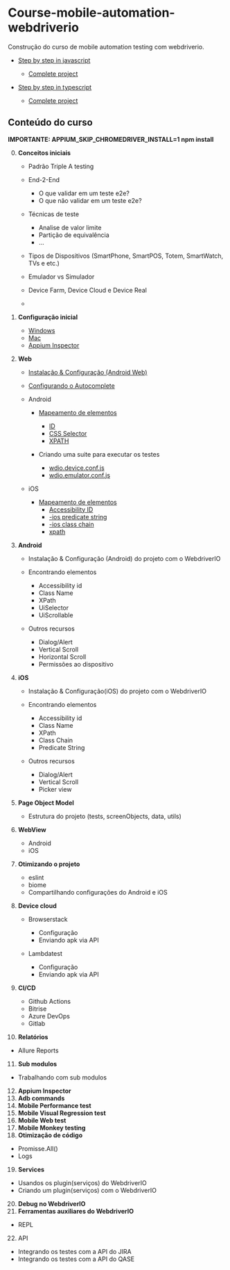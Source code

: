 # Course-mobile-automation-webdriverio

Construção do curso de mobile automation testing com webdriverio.

- [Step by step in javascript](./course-javascript-mobile-automation/readme.md)
   - [Complete project](./javascript/readme.md)

- [Step by step in typescript](./course-typescript-mobile-automation/readme.md)
   - [Complete project](./typescript/readme.md)

## Conteúdo do curso

__IMPORTANTE: APPIUM_SKIP_CHROMEDRIVER_INSTALL=1 npm install__

0. **Conceitos iniciais**
   - Padrão Triple A testing
   - End-2-End
      - O que validar em um teste e2e?
      - O que não validar em um teste e2e?

   - Técnicas de teste
      - Analise de valor limite
      - Partição de equivalência
      - ...

   - Tipos de Dispositivos (SmartPhone, SmartPOS, Totem, SmartWatch, TVs e etc.)
   - Emulador vs Simulador
   - Device Farm, Device Cloud e Device Real
   - 

1. **Configuração inicial**
   - [Windows](./01-setup-environment/setup_appium_windows.md)
   - [Mac](./01-setup-environment/setup_appium_mac.md)
   - [Appium Inspector]()

2. **Web**
   - [Instalação & Configuração (Android Web)](./02-course-javascript-mobile-automation/aula-01/)
   - [Configurando o Autocomplete](./02-course-javascript-mobile-automation/aula-02/)
   - Android
      - [Mapeamento de elementos](./02-course-javascript-mobile-automation/aula-03/)
         - [ID](./02-course-javascript-mobile-automation/aula-03/test/specs/login/login-by-id.test.js)
         - [CSS Selector](./02-course-javascript-mobile-automation/aula-03/test/specs/login/login-by-css-selector.test.js)
         - [XPATH](./02-course-javascript-mobile-automation/aula-03/test/specs/login/login-by-xpath.test.js)

      - Criando uma suite para executar os testes
         - [wdio.device.conf.js](./02-course-javascript-mobile-automation/aula-03/wdio.device.conf.js)
         - [wdio.emulator.conf.js](./02-course-javascript-mobile-automation/aula-03/wdio.emulator.conf.js)

   - iOS
      - [Mapeamento de elementos](./02-course-javascript-mobile-automation/aula-04/)
         - [Accessibility ID](./02-course-javascript-mobile-automation/aula-04/test/specs/login/ios/login-by-accessibility-id.test.js)
         - [-ios predicate string](./02-course-javascript-mobile-automation/aula-04/test/specs/login/ios/login-by-ios-predicate-string.test.js)
         - [-ios class chain](./02-course-javascript-mobile-automation/aula-04/test/specs/login/ios/login-by-ios-class-chain.test.js)
         - [xpath](./02-course-javascript-mobile-automation/aula-04/test/specs/login/ios/login-by-xpath.test.js)

3. **Android**
   - Instalação & Configuração (Android) do projeto com o WebdriverIO
   - Encontrando elementos
      - Accessibility id
      - Class Name
      - XPath
      - UiSelector
      - UiScrollable

   - Outros recursos
      - Dialog/Alert
      - Vertical Scroll
      - Horizontal Scroll
      - Permissões ao dispositivo

4. **iOS**
   - Instalação & Configuração(iOS) do projeto com o WebdriverIO
   - Encontrando elementos
      - Accessibility id
      - Class Name
      - XPath
      - Class Chain
      - Predicate String

   - Outros recursos
      - Dialog/Alert
      - Vertical Scroll
      - Picker view

5. **Page Object Model**
   - Estrutura do projeto (tests, screenObjects, data, utils)

6. **WebView**
   - Android
   - iOS

7. **Otimizando o projeto**
   - eslint
   - biome
   - Compartilhando configurações do Android e iOS

8. **Device cloud**
   - Browserstack
      - Configuração
      - Enviando apk via API

   - Lambdatest
      - Configuração
      - Enviando apk via API

9. **CI/CD**
   - Github Actions
   - Bitrise
   - Azure DevOps
   - Gitlab

10. **Relatórios**
   - Allure Reports

11. **Sub modulos**
   - Trabalhando com sub modulos

12. **Appium Inspector**
13. **Adb commands**
14. **Mobile Performance test**
15. **Mobile Visual Regression test**
16. **Mobile Web test**
17. **Mobile Monkey testing**
18. **Otimização de código**
   - Promisse.All()
   - Logs

19. **Services**
   - Usandos os plugin(serviços) do WebdriverIO
   - Criando um plugin(serviços) com o WebdriverIO

20. **Debug no WebdriverIO**
21. **Ferramentas auxiliares do WebdriverIO**
   - REPL

22. API
   - Integrando os testes com a API do JIRA
   - Integrando os testes com a API do QASE